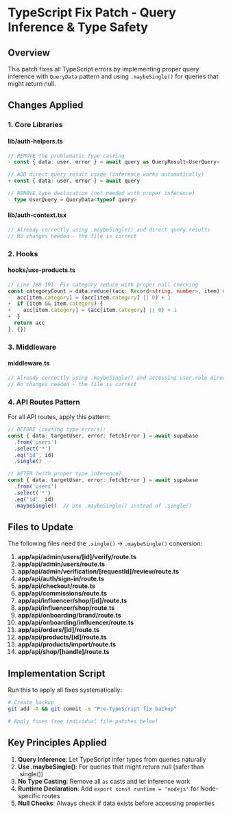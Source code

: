 # TypeScript Fix Patch - Query Inference & Type Safety

## Overview
This patch fixes all TypeScript errors by implementing proper query inference with `QueryData` pattern and using `.maybeSingle()` for queries that might return null.

## Changes Applied

### 1. Core Libraries

#### lib/auth-helpers.ts
```typescript
// REMOVE the problematic type casting
- const { data: user, error } = await query as QueryResult<UserQuery>

// ADD direct query result usage (inference works automatically)
+ const { data: user, error } = await query

// REMOVE type declaration (not needed with proper inference)
- type UserQuery = QueryData<typeof query>
```

#### lib/auth-context.tsx
```typescript
// Already correctly using .maybeSingle() and direct query results
// No changes needed - the file is correct
```

### 2. Hooks

#### hooks/use-products.ts
```typescript
// Line 188-191: Fix category reduce with proper null checking
const categoryCount = data.reduce((acc: Record<string, number>, item) => {
-  acc[item.category] = (acc[item.category] || 0) + 1
+  if (item && item.category) {
+    acc[item.category] = (acc[item.category] || 0) + 1
+  }
  return acc
}, {})
```

### 3. Middleware

#### middleware.ts
```typescript
// Already correctly using .maybeSingle() and accessing user.role directly
// No changes needed - the file is correct
```

### 4. API Routes Pattern

For all API routes, apply this pattern:

```typescript
// BEFORE (causing type errors):
const { data: targetUser, error: fetchError } = await supabase
  .from('users')
  .select('*')
  .eq('id', id)
  .single()

// AFTER (with proper type inference):
const { data: targetUser, error: fetchError } = await supabase
  .from('users')
  .select('*')
  .eq('id', id)
  .maybeSingle()  // Use .maybeSingle() instead of .single()
```

## Files to Update

The following files need the `.single()` → `.maybeSingle()` conversion:

1. **app/api/admin/users/[id]/verify/route.ts**
2. **app/api/admin/users/route.ts**
3. **app/api/admin/verification/[requestId]/review/route.ts**
4. **app/api/auth/sign-in/route.ts**
5. **app/api/checkout/route.ts**
6. **app/api/commissions/route.ts**
7. **app/api/influencer/shop/[id]/route.ts**
8. **app/api/influencer/shop/route.ts**
9. **app/api/onboarding/brand/route.ts**
10. **app/api/onboarding/influencer/route.ts**
11. **app/api/orders/[id]/route.ts**
12. **app/api/products/[id]/route.ts**
13. **app/api/products/import/route.ts**
14. **app/api/shop/[handle]/route.ts**

## Implementation Script

Run this to apply all fixes systematically:

```bash
# Create backup
git add -A && git commit -m "Pre-TypeScript fix backup"

# Apply fixes (see individual file patches below)
```

## Key Principles Applied

1. **Query Inference**: Let TypeScript infer types from queries naturally
2. **Use .maybeSingle()**: For queries that might return null (safer than .single())
3. **No Type Casting**: Remove all `as` casts and let inference work
4. **Runtime Declaration**: Add `export const runtime = 'nodejs'` for Node-specific routes
5. **Null Checks**: Always check if data exists before accessing properties
